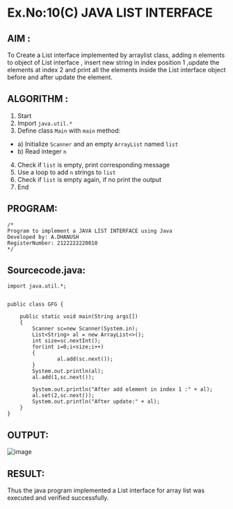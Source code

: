 # Ex.No:10(C)             JAVA LIST INTERFACE
 ## AIM :

To Create a List interface implemented by arraylist class, adding n elements to object of List interface , insert new string in index position 1 ,update the elements at index 2 and print all the elements inside the List interface object before and after update the element.


## ALGORITHM :
1.	Start
2.	Import `java.util.*`
3.	Define class `Main` with `main` method:
-	a) Initialize `Scanner` and an empty `ArrayList` named `list`
-	b) Read integer `n`
4.	Check if `list` is empty, print corresponding message
5.	Use a loop to add `n` strings to `list`
6.	Check if `list` is empty again, if no print the output
7.	End

## PROGRAM:
 ```
/*
Program to implement a JAVA LIST INTERFACE using Java
Developed by: A.DHANUSH
RegisterNumber: 2122222220010
*/
```

## Sourcecode.java:

```
import java.util.*;


public class GFG {

	public static void main(String args[])
	{
		Scanner sc=new Scanner(System.in);
		List<String> al = new ArrayList<>();
        int size=sc.nextInt();
        for(int i=0;i<size;i++)
        {
				al.add(sc.next());
        }
        System.out.println(al);
        al.add(1,sc.next());
		
		System.out.println("After add element in index 1 :" + al);
		al.set(2,sc.next());
		System.out.println("After update:" + al);
	}
}
```


## OUTPUT:


![image](https://github.com/user-attachments/assets/904aa933-07c1-406e-a3f0-2b23c6e92342)


## RESULT:
Thus the java program implemented a List interface for array list was executed and verified successfully.










